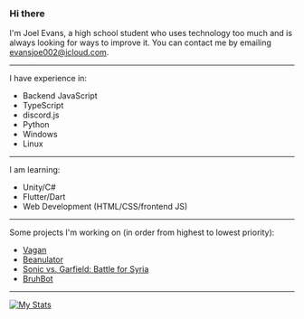 ### Hi there 
I'm Joel Evans, a high school student who uses technology too much and is always looking for ways to improve it.
You can contact me by emailing evansjoe002@icloud.com.

---

I have experience in:
 - Backend JavaScript
 - TypeScript
 - discord.js
 - Python
 - Windows 
 - Linux

---

I am learning:
 - Unity/C#
 - Flutter/Dart
 - Web Development (HTML/CSS/frontend JS)

---

Some projects I'm working on (in order from highest to lowest priority):
 - [Vagan](https://github.com/JuhJuhButts/Vagan)
 - [Beanulator](https://github.com/Beanulator) 
 - [Sonic vs. Garfield: Battle for Syria](https://github.com/JuhJuhButts/Sonic-vs.-Garfield-Battle-for-Syria)
 - [BruhBot](https://github.com/JuhJuhButts/BruhBot)

---

[![My Stats](https://github-readme-stats.vercel.app/api?username=JuhJuhButts&count_private=true&show_icons=true&theme=radical)](https://github.com/anuraghazra/github-readme-stats)
